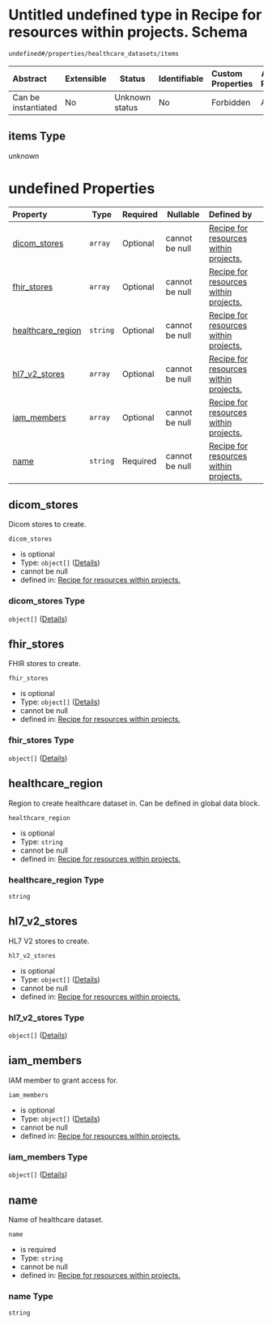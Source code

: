 # Untitled undefined type in Recipe for resources within projects. Schema

```txt
undefined#/properties/healthcare_datasets/items
```




| Abstract            | Extensible | Status         | Identifiable | Custom Properties | Additional Properties | Access Restrictions | Defined In                                                                                                          |
| :------------------ | ---------- | -------------- | ------------ | :---------------- | --------------------- | ------------------- | ------------------------------------------------------------------------------------------------------------------- |
| Can be instantiated | No         | Unknown status | No           | Forbidden         | Allowed               | none                | [resources.schema.json\*](../../../../../../../../../../tmp/182028425/resources.schema.json "open original schema") |

## items Type

unknown

# undefined Properties

| Property                                | Type     | Required | Nullable       | Defined by                                                                                                                                                                                             |
| :-------------------------------------- | -------- | -------- | -------------- | :----------------------------------------------------------------------------------------------------------------------------------------------------------------------------------------------------- |
| [dicom_stores](#dicom_stores)           | `array`  | Optional | cannot be null | [Recipe for resources within projects.](resources-properties-healthcare_datasets-items-properties-dicom_stores.md "undefined#/properties/healthcare_datasets/items/properties/dicom_stores")           |
| [fhir_stores](#fhir_stores)             | `array`  | Optional | cannot be null | [Recipe for resources within projects.](resources-properties-healthcare_datasets-items-properties-fhir_stores.md "undefined#/properties/healthcare_datasets/items/properties/fhir_stores")             |
| [healthcare_region](#healthcare_region) | `string` | Optional | cannot be null | [Recipe for resources within projects.](resources-properties-healthcare_datasets-items-properties-healthcare_region.md "undefined#/properties/healthcare_datasets/items/properties/healthcare_region") |
| [hl7_v2_stores](#hl7_v2_stores)         | `array`  | Optional | cannot be null | [Recipe for resources within projects.](resources-properties-healthcare_datasets-items-properties-hl7_v2_stores.md "undefined#/properties/healthcare_datasets/items/properties/hl7_v2_stores")         |
| [iam_members](#iam_members)             | `array`  | Optional | cannot be null | [Recipe for resources within projects.](resources-properties-healthcare_datasets-items-properties-iam_members.md "undefined#/properties/healthcare_datasets/items/properties/iam_members")             |
| [name](#name)                           | `string` | Required | cannot be null | [Recipe for resources within projects.](resources-properties-healthcare_datasets-items-properties-name.md "undefined#/properties/healthcare_datasets/items/properties/name")                           |

## dicom_stores

Dicom stores to create.


`dicom_stores`

-   is optional
-   Type: `object[]` ([Details](resources-properties-healthcare_datasets-items-properties-dicom_stores-items.md))
-   cannot be null
-   defined in: [Recipe for resources within projects.](resources-properties-healthcare_datasets-items-properties-dicom_stores.md "undefined#/properties/healthcare_datasets/items/properties/dicom_stores")

### dicom_stores Type

`object[]` ([Details](resources-properties-healthcare_datasets-items-properties-dicom_stores-items.md))

## fhir_stores

FHIR stores to create.


`fhir_stores`

-   is optional
-   Type: `object[]` ([Details](resources-properties-healthcare_datasets-items-properties-fhir_stores-items.md))
-   cannot be null
-   defined in: [Recipe for resources within projects.](resources-properties-healthcare_datasets-items-properties-fhir_stores.md "undefined#/properties/healthcare_datasets/items/properties/fhir_stores")

### fhir_stores Type

`object[]` ([Details](resources-properties-healthcare_datasets-items-properties-fhir_stores-items.md))

## healthcare_region

Region to create healthcare dataset in. Can be defined in global data block.


`healthcare_region`

-   is optional
-   Type: `string`
-   cannot be null
-   defined in: [Recipe for resources within projects.](resources-properties-healthcare_datasets-items-properties-healthcare_region.md "undefined#/properties/healthcare_datasets/items/properties/healthcare_region")

### healthcare_region Type

`string`

## hl7_v2_stores

HL7 V2 stores to create.


`hl7_v2_stores`

-   is optional
-   Type: `object[]` ([Details](resources-properties-healthcare_datasets-items-properties-hl7_v2_stores-items.md))
-   cannot be null
-   defined in: [Recipe for resources within projects.](resources-properties-healthcare_datasets-items-properties-hl7_v2_stores.md "undefined#/properties/healthcare_datasets/items/properties/hl7_v2_stores")

### hl7_v2_stores Type

`object[]` ([Details](resources-properties-healthcare_datasets-items-properties-hl7_v2_stores-items.md))

## iam_members

IAM member to grant access for.


`iam_members`

-   is optional
-   Type: `object[]` ([Details](resources-properties-healthcare_datasets-items-properties-iam_members-items.md))
-   cannot be null
-   defined in: [Recipe for resources within projects.](resources-properties-healthcare_datasets-items-properties-iam_members.md "undefined#/properties/healthcare_datasets/items/properties/iam_members")

### iam_members Type

`object[]` ([Details](resources-properties-healthcare_datasets-items-properties-iam_members-items.md))

## name

Name of healthcare dataset.


`name`

-   is required
-   Type: `string`
-   cannot be null
-   defined in: [Recipe for resources within projects.](resources-properties-healthcare_datasets-items-properties-name.md "undefined#/properties/healthcare_datasets/items/properties/name")

### name Type

`string`
